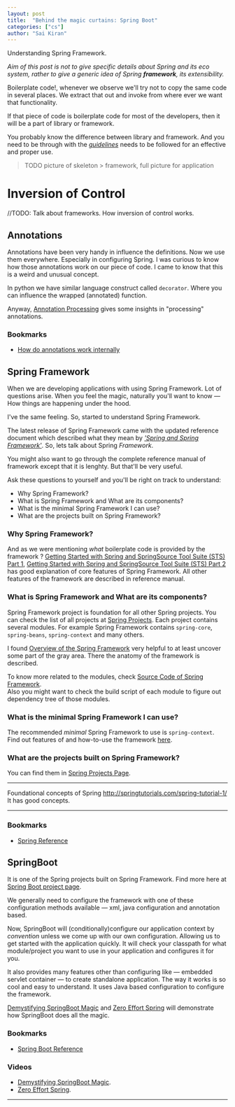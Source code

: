 ```yaml
---
layout: post
title:  "Behind the magic curtains: Spring Boot"
categories: ["cs"]
author: "Sai Kiran"
---
```


Understanding Spring Framework.

*Aim of this post is not to give specific details about Spring and its eco system, rather to give a generic idea of Spring **framework**, its extensibility.*

Boilerplate code!, whenever we observe we'll try not to copy the same code in several places. 
We extract that out and invoke from where ever we want that functionality. 

If that piece of code is boilerplate code for most of the developers, then it will be a part of library or framework.


You probably know the difference between library and framework. 
And you need to be through with the *[guidelines][GuidelinesPOST]* needs to be followed for an effective 
and proper use.

> TODO picture of skeleton > framework, full picture for application

# Inversion of Control
//TODO: Talk about frameworks. How inversion of control works.


## Annotations
Annotations have been very handy in influence the definitions. Now we use them everywhere. 
Especially in configuring Spring. 
I was curious to know how those annotations work on our piece of code. 
I came to know that this is a weird and unusual concept.

In python we have similar language construct called `decorator`. Where you can influence the wrapped (annotated) function.

Anyway, [Annotation Processing][Annotation Processing 101] gives some insights in "processing" annotations.
### Bookmarks
- [How do annotations work internally][How do annotations work internally]


## Spring Framework

When we are developing applications with using Spring Framework. 
Lot of questions arise. 
When you feel the magic, naturally you'll want to know &mdash; How things are happening under the hood.

I've the same feeling. So, started to understand Spring Framework.

The latest release of Spring Framework came with the updated reference document which described what they mean by [*'Spring and Spring Framework'*][Spring and Spring Framework].
So, lets talk about Spring *Framework*.

You might also want to go through the complete reference manual of framework except that it is lenghty. But that'll be very useful.

Ask these questions to yourself and you'll be right on track to understand:

- Why Spring Framework?
- What is Spring Framework and What are its components?
- What is the minimal Spring Framework I can use?
- What are the projects built on Spring Framework?

### Why Spring Framework?
And as we were mentioning *what* boilerplate code is provided by the framework ?
[Getting Started with Spring and SpringSource Tool Suite (STS) Part 1][SpringVideo1], 
[Getting Started with Spring and SpringSource Tool Suite (STS) Part 2][SpringVideo2]
has good explanation of core features of Spring Framework. All other features of the framework are described in reference manual.

### What is Spring Framework and What are its components?
Spring Framework project is foundation for all other Spring projects. 
You can check the list of all projects at [Spring Projects][Spring Projects]. 
Each project contains several modules. 
For example Spring Framework contains `spring-core`, `spring-beans`, `spring-context` and many others.

I found [Overview of the Spring Framework][Framework Modules] very helpful to at least uncover some part of the gray area.
There the anatomy of the framework is described. 
 
To know more related to the modules, check [Source Code of Spring Framework][Source Code of Spring Framework].  
Also you might want to check the build script of each module to figure out dependency tree of those modules.

### What is the minimal Spring Framework I can use?
The recommended *minimal* Spring Framework to use is `spring-context`. 
Find out features of and how-to-use the framework [here][Spring Framework Project].

### What are the projects built on Spring Framework?
You can find them in [Spring Projects Page][Spring Projects].


----

Foundational concepts of Spring 
http://springtutorials.com/spring-tutorial-1/ It has good concepts.

----

### Bookmarks
- [Spring Reference][Spring Link 1]

## SpringBoot
It is one of the Spring projects built on Spring Framework. 
Find more here at [Spring Boot project page][Spring Boot project page].

We generally need to configure the framework with one of 
these configuration methods available &mdash; xml, java configuration and annotation based.


Now, SpringBoot will (conditionally)configure our application context by *convention* unless we come up with 
our own configuration. 
Allowing us to get started with the application quickly. 
It will check your classpath for what module/project you want to use 
in your application and configures it for you. 

It also provides many features other than configuring like &mdash; embedded servlet container &mdash; to create standalone application. 
The way it works is so cool and easy to understand. 
It uses Java based configuration to configure the framework. 

[Demystifying SpringBoot Magic][Demystifying SpringBoot Magic] and [Zero Effort Spring][Zero Effort Spring] will 
demonstrate how SpringBoot does all the magic. 


### Bookmarks
- [Spring Boot Reference][Springboot Link 1]

### Videos
- [Demystifying SpringBoot Magic][Demystifying SpringBoot Magic].
- [Zero Effort Spring][Zero Effort Spring].



[Annotation Processing 101]: http://hannesdorfmann.com/annotation-processing/annotationprocessing101
[How do annotations work internally]: https://stackoverflow.com/questions/18189980/how-do-annotations-work-internally

[Spring Link 1]: http://docs.spring.io/spring/docs/current/spring-framework-reference/htmlsingle/
[SpringOverView]: https://docs.spring.io/spring/docs/current/spring-framework-reference/html/overview.html
[Framework Modules]: https://docs.spring.io/spring/docs/4.3.9.RELEASE/spring-framework-reference/htmlsingle/#overview-modules
[Spring and Spring Framework]: https://docs.spring.io/spring/docs/5.0.x/spring-framework-reference/overview.html#what-we-mean-by-spring
[Source Code of Spring Framework]: https://github.com/spring-projects/spring-framework
[Spring Framework Project]: http://projects.spring.io/spring-framework/
[Spring Projects]: https://spring.io/projects
[SpringVideo1]: https://www.youtube.com/watch?v=kSITVsOUvLU
[SpringVideo2]: https://www.youtube.com/watch?v=u3axrmN-wrE
[Springboot Link 1]: http://docs.spring.io/spring-boot/docs/current/reference/htmlsingle/
[Spring Boot project page]: http://projects.spring.io/spring-boot/
[Demystifying SpringBoot Magic]: https://spring.io/blog/2016/12/14/spring-tips-demystifying-bootiful-magic
[Zero Effort Spring]: https://www.youtube.com/watch?v=cTPAKMIm_pM&list=PLgGXSWYM2FpOa_FTla-x5Wd10dpmgrRC4

------
[GuidelinesPOST]: http://saikiran.blog/cs/2017/04/15/the-guidelines-and-different-varieties-of-perceiving.html